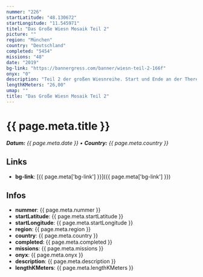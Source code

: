 ```yaml
---
nummer: "226"
startLatitude: "48.130672"
startLongitude: "11.545971"
titel: "Das Große Wiesn Mosaik Teil 2"
picture: ""
region: "München"
country: "Deutschland"
completed: "5454"
missions: "48"
date: "2019"
bg-link: "https://bannergress.com/banner/wiesn-teil-2-166f"
onyx: "0"
description: "Teil 2 der großen Wiesnreihe. Start und Ende an der Theresienwiese. Hälfte ist am Tierpark Hellabrunn. Viel Spaß"
lengthKMeters: "26,00"
umap: ""
title: "Das Große Wiesn Mosaik Teil 2"
---
```


# {{ page.meta.title }}
_**Datum:** {{ page.meta.date }} • **Country:** {{ page.meta.country }}_

## Links
- **bg-link**: [{{ page.meta['bg-link'] }}]({{ page.meta['bg-link'] }})

## Infos
- **nummer**: {{ page.meta.nummer }}
- **startLatitude**: {{ page.meta.startLatitude }}
- **startLongitude**: {{ page.meta.startLongitude }}
- **region**: {{ page.meta.region }}
- **country**: {{ page.meta.country }}
- **completed**: {{ page.meta.completed }}
- **missions**: {{ page.meta.missions }}
- **onyx**: {{ page.meta.onyx }}
- **description**: {{ page.meta.description }}
- **lengthKMeters**: {{ page.meta.lengthKMeters }}


